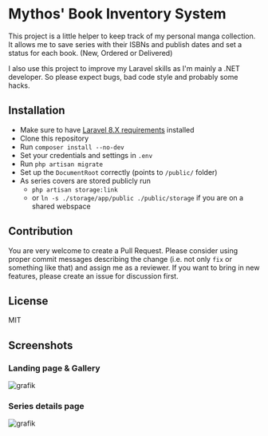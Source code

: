# Mythos' Book Inventory System

This project is a little helper to keep track of my personal manga collection. It allows me to save series with their ISBNs and publish dates and set a status for each book. (New, Ordered or Delivered)

I also use this project to improve my Laravel skills as I'm mainly a .NET developer. So please expect bugs, bad code style and probably some hacks.

## Installation

* Make sure to have [Laravel 8.X requirements](https://laravel.com/docs/8.x/deployment#server-requirements) installed
* Clone this repository
* Run `composer install --no-dev`
* Set your credentials and settings in `.env`
* Run `php artisan migrate`
* Set up the `DocumentRoot` correctly (points to `/public/` folder)
* As series covers are stored publicly run 
    * `php artisan storage:link`
    *  or `ln -s ./storage/app/public ./public/storage` if you are on a shared webspace

## Contribution

You are very welcome to create a Pull Request. Please consider using proper commit messages describing the change (i.e. not only `fix` or something like that) and assign me as a reviewer.
If you want to bring in new features, please create an issue for discussion first.

## License

MIT

## Screenshots

### Landing page & Gallery

![grafik](https://user-images.githubusercontent.com/416568/148980214-a3332b5a-6d2d-4062-8d1a-56d114c7e391.png)



### Series details page

![grafik](https://user-images.githubusercontent.com/416568/148980247-7acdc972-94b6-4010-9002-1749fc6f4fe4.png)
